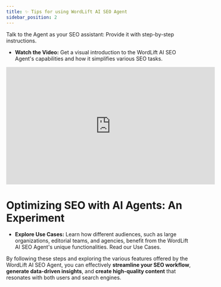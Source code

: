 ```yaml
---
title: ✨ Tips for using WordLift AI SEO Agent
sidebar_position: 2
---
```


Talk to the Agent as your SEO assistant: Provide it with step-by-step instructions.

- **Watch the Video:** Get a visual introduction to the WordLift AI SEO Agent's capabilities and how it simplifies various SEO tasks.

<iframe width="560" height="315" src="https://www.youtube.com/watch?v=iIwLM4dCBWY" title="YouTube video player" frameborder="0" allow="accelerometer; autoplay; clipboard-write; encrypted-media; gyroscope; picture-in-picture" allowfullscreen></iframe>

# Optimizing SEO with AI Agents: An Experiment

- **Explore Use Cases:** Learn how different audiences, such as large organizations, editorial teams, and agencies, benefit from the WordLift AI SEO Agent's unique functionalities. Read our Use Cases.

By following these steps and exploring the various features offered by the WordLift AI SEO Agent, you can effectively **streamline your SEO workflow**, **generate data-driven insights**, and **create high-quality content** that resonates with both users and search engines.
